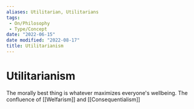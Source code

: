 ```yaml
---
aliases: Utilitarian, Utilitarians
tags:
 - On/Philosophy
 - Type/Concept
date: "2022-06-15"
date modified: "2022-08-17"
title: Utilitarianism
---
```


# Utilitarianism
The morally best thing is whatever maximizes everyone's wellbeing. The confluence of [[Welfarism]] and [[Consequentialism]]
